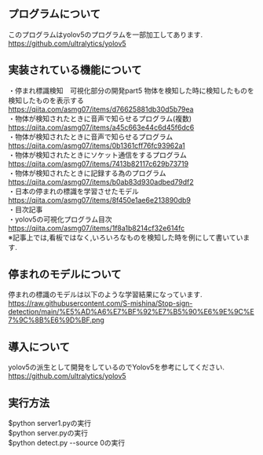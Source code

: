 ## プログラムについて
このプログラムはyolov5のプログラムを一部加工してあります.<br>
https://github.com/ultralytics/yolov5<br>
## 実装されている機能について
・停まれ標識検知　可視化部分の開発part5 物体を検知した時に検知したものを検知したものを表示する<br>
https://qiita.com/asmg07/items/d76625881db30d5b79ea<br>
・物体が検知されたときに音声で知らせるプログラム(複数)<br>
https://qiita.com/asmg07/items/a45c663e44c6d45f6dc6<br>
・物体が検知されたときに音声で知らせるプログラム<br>
https://qiita.com/asmg07/items/0b1361cff76fc93962a1<br>
・物体が検知されたときにソケット通信をするプログラム<br>
https://qiita.com/asmg07/items/7413b82117c629b73719<br>
・物体が検知されたときに記録する為のプログラム<br>
https://qiita.com/asmg07/items/b0ab83d930adbed79df2<br>
・日本の停まれの標識を学習させたモデル<br>
https://qiita.com/asmg07/items/8f450e1ae6e213890db9<br>
・目次記事<br>
・yolov5の可視化プログラム目次<br>
https://qiita.com/asmg07/items/1f8a1b8214cf32e614fc<br>
※記事上では,看板ではなく,いろいろなものを検知した時を例にして書いています.
## 停まれのモデルについて
停まれの標識のモデルは以下のような学習結果になっています.<br>
https://raw.githubusercontent.com/S-mishina/Stop-sign-detection/main/%E5%AD%A6%E7%BF%92%E7%B5%90%E6%9E%9C%E7%9C%8B%E6%9D%BF.png
## 導入について
yolov5の派生として開発をしているのでYolov5を参考にしてください.<br>
https://github.com/ultralytics/yolov5<br>
## 実行方法
$python server1.pyの実行<br>
$python server.pyの実行<br>
$python detect.py --source 0の実行

